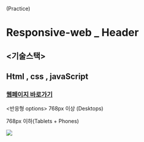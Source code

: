 (Practice)

# Responsive-web _ Header

## <기술스택>
## Html , css , javaScript

### [웹페이지 바로가기](https://wondonghwi.github.io/Responsive-web_header_CSS_Practice/.)

<반응형 options>
768px 이상 (Desktops)

768px 이하(Tablets + Phones)

![](img/768-.PNG)
